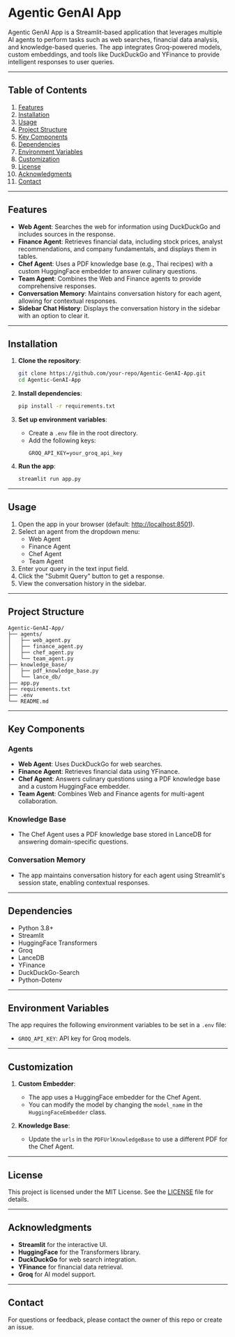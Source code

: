 # Agentic GenAI App

Agentic GenAI App is a Streamlit-based application that leverages multiple AI agents to perform tasks such as web searches, financial data analysis, and knowledge-based queries. The app integrates Groq-powered models, custom embeddings, and tools like DuckDuckGo and YFinance to provide intelligent responses to user queries.

---

## Table of Contents
1. [Features](#features)
2. [Installation](#installation)
3. [Usage](#usage)
4. [Project Structure](#project-structure)
5. [Key Components](#key-components)
6. [Dependencies](#dependencies)
7. [Environment Variables](#environment-variables)
8. [Customization](#customization)
9. [License](#license)
10. [Acknowledgments](#acknowledgments)
11. [Contact](#contact)

---

## Features

- **Web Agent**: Searches the web for information using DuckDuckGo and includes sources in the response.
- **Finance Agent**: Retrieves financial data, including stock prices, analyst recommendations, and company fundamentals, and displays them in tables.
- **Chef Agent**: Uses a PDF knowledge base (e.g., Thai recipes) with a custom HuggingFace embedder to answer culinary questions.
- **Team Agent**: Combines the Web and Finance agents to provide comprehensive responses.
- **Conversation Memory**: Maintains conversation history for each agent, allowing for contextual responses.
- **Sidebar Chat History**: Displays the conversation history in the sidebar with an option to clear it.

---

## Installation

1. **Clone the repository**:
   ```bash
   git clone https://github.com/your-repo/Agentic-GenAI-App.git
   cd Agentic-GenAI-App
   ```

2. **Install dependencies**:
   ```bash
   pip install -r requirements.txt
   ```

3. **Set up environment variables**:
   - Create a `.env` file in the root directory.
   - Add the following keys:
     ```
     GROQ_API_KEY=your_groq_api_key
     ```

4. **Run the app**:
   ```bash
   streamlit run app.py
   ```

---

## Usage

1. Open the app in your browser (default: [http://localhost:8501](http://localhost:8501)).
2. Select an agent from the dropdown menu:
   - Web Agent
   - Finance Agent
   - Chef Agent
   - Team Agent
3. Enter your query in the text input field.
4. Click the "Submit Query" button to get a response.
5. View the conversation history in the sidebar.

---

## Project Structure

```
Agentic-GenAI-App/
├── agents/
│   ├── web_agent.py
│   ├── finance_agent.py
│   ├── chef_agent.py
│   └── team_agent.py
├── knowledge_base/
│   ├── pdf_knowledge_base.py
│   └── lance_db/
├── app.py
├── requirements.txt
├── .env
└── README.md
```

---

## Key Components

### Agents
- **Web Agent**: Uses DuckDuckGo for web searches.
- **Finance Agent**: Retrieves financial data using YFinance.
- **Chef Agent**: Answers culinary questions using a PDF knowledge base and a custom HuggingFace embedder.
- **Team Agent**: Combines Web and Finance agents for multi-agent collaboration.

### Knowledge Base
- The Chef Agent uses a PDF knowledge base stored in LanceDB for answering domain-specific questions.

### Conversation Memory
- The app maintains conversation history for each agent using Streamlit's session state, enabling contextual responses.

---

## Dependencies

- Python 3.8+
- Streamlit
- HuggingFace Transformers
- Groq
- LanceDB
- YFinance
- DuckDuckGo-Search
- Python-Dotenv

---

## Environment Variables

The app requires the following environment variables to be set in a `.env` file:

- `GROQ_API_KEY`: API key for Groq models.

---

## Customization

1. **Custom Embedder**:
   - The app uses a HuggingFace embedder for the Chef Agent.
   - You can modify the model by changing the `model_name` in the `HuggingFaceEmbedder` class.

2. **Knowledge Base**:
   - Update the `urls` in the `PDFUrlKnowledgeBase` to use a different PDF for the Chef Agent.

---

## License

This project is licensed under the MIT License. See the [LICENSE](LICENSE) file for details.

---

## Acknowledgments

- **Streamlit** for the interactive UI.
- **HuggingFace** for the Transformers library.
- **DuckDuckGo** for web search integration.
- **YFinance** for financial data retrieval.
- **Groq** for AI model support.

---

## Contact

For questions or feedback, please contact the owner of this repo or create an issue.